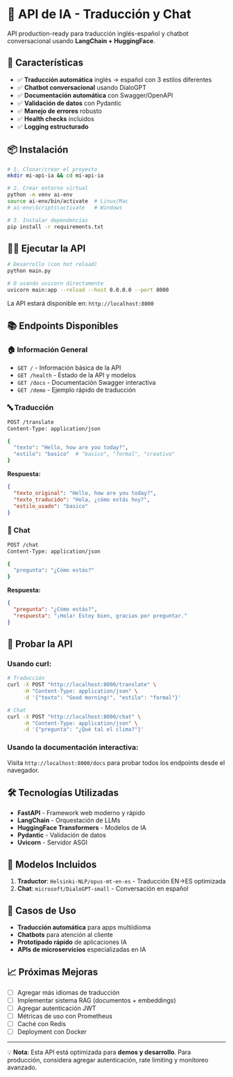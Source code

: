 # 🤖 API de IA - Traducción y Chat

API production-ready para traducción inglés-español y chatbot conversacional usando **LangChain + HuggingFace**.

## 🚀 Características

- ✅ **Traducción automática** inglés → español con 3 estilos diferentes
- ✅ **Chatbot conversacional** usando DialoGPT
- ✅ **Documentación automática** con Swagger/OpenAPI
- ✅ **Validación de datos** con Pydantic
- ✅ **Manejo de errores** robusto
- ✅ **Health checks** incluidos
- ✅ **Logging estructurado**

## 📦 Instalación

```bash
# 1. Clonar/crear el proyecto
mkdir mi-api-ia && cd mi-api-ia

# 2. Crear entorno virtual
python -m venv ai-env
source ai-env/bin/activate  # Linux/Mac
# ai-env\Scripts\activate   # Windows

# 3. Instalar dependencias
pip install -r requirements.txt
```

## 🏃‍♂️ Ejecutar la API

```bash
# Desarrollo (con hot reload)
python main.py

# O usando uvicorn directamente
uvicorn main:app --reload --host 0.0.0.0 --port 8000
```

La API estará disponible en: `http://localhost:8000`

## 📚 Endpoints Disponibles

### 🏠 Información General
- `GET /` - Información básica de la API
- `GET /health` - Estado de la API y modelos
- `GET /docs` - Documentación Swagger interactiva
- `GET /demo` - Ejemplo rápido de traducción

### 🔤 Traducción
```bash
POST /translate
Content-Type: application/json

{
  "texto": "Hello, how are you today?",
  "estilo": "basico"  # "basico", "formal", "creativo"
}
```

**Respuesta:**
```json
{
  "texto_original": "Hello, how are you today?",
  "texto_traducido": "Hola, ¿cómo estás hoy?",
  "estilo_usado": "basico"
}
```

### 💬 Chat
```bash
POST /chat
Content-Type: application/json

{
  "pregunta": "¿Cómo estás?"
}
```

**Respuesta:**
```json
{
  "pregunta": "¿Cómo estás?",
  "respuesta": "¡Hola! Estoy bien, gracias por preguntar."
}
```

## 🧪 Probar la API

### Usando curl:
```bash
# Traducción
curl -X POST "http://localhost:8000/translate" \
     -H "Content-Type: application/json" \
     -d '{"texto": "Good morning!", "estilo": "formal"}'

# Chat
curl -X POST "http://localhost:8000/chat" \
     -H "Content-Type: application/json" \
     -d '{"pregunta": "¿Qué tal el clima?"}'
```

### Usando la documentación interactiva:
Visita `http://localhost:8000/docs` para probar todos los endpoints desde el navegador.

## 🛠️ Tecnologías Utilizadas

- **FastAPI** - Framework web moderno y rápido
- **LangChain** - Orquestación de LLMs
- **HuggingFace Transformers** - Modelos de IA
- **Pydantic** - Validación de datos
- **Uvicorn** - Servidor ASGI

## 🔧 Modelos Incluidos

1. **Traductor**: `Helsinki-NLP/opus-mt-en-es` - Traducción EN→ES optimizada
2. **Chat**: `microsoft/DialoGPT-small` - Conversación en español

## 🎯 Casos de Uso

- **Traducción automática** para apps multiidioma
- **Chatbots** para atención al cliente
- **Prototipado rápido** de aplicaciones IA
- **APIs de microservicios** especializadas en IA

## 📈 Próximas Mejoras

- [ ] Agregar más idiomas de traducción
- [ ] Implementar sistema RAG (documentos + embeddings)
- [ ] Agregar autenticación JWT
- [ ] Métricas de uso con Prometheus
- [ ] Caché con Redis
- [ ] Deployment con Docker

---

💡 **Nota**: Esta API está optimizada para **demos y desarrollo**. Para producción, considera agregar autenticación, rate limiting y monitoreo avanzado.
